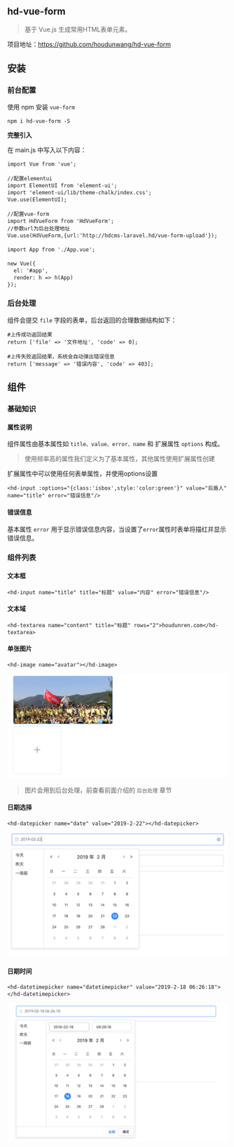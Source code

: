 ## hd-vue-form

> 基于 Vue.js 生成常用HTML表单元素。

项目地址：https://github.com/houdunwang/hd-vue-form

## 安装
### 前台配置
使用 npm 安装 `vue-form`

```
npm i hd-vue-form -S
```

**完整引入**

在 main.js 中写入以下内容：

```
import Vue from 'vue';

//配置elementui
import ElementUI from 'element-ui';
import 'element-ui/lib/theme-chalk/index.css';
Vue.use(ElementUI);

//配置vue-form
import HdVueForm from 'HdVueForm';
//参数url为后台处理地址
Vue.use(HdVueForm,{url:'http://hdcms-laravel.hd/vue-form-upload'});

import App from './App.vue';

new Vue({
  el: '#app',
  render: h => h(App)
});
```

### 后台处理

组件会提交 `file` 字段的表单，后台返回的合理数据结构如下：

```
#上传成功返回结果
return ['file' => '文件地址', 'code' => 0];

#上传失败返回结果，系统会自动弹出错误信息
return ['message' => '错误内容', 'code' => 403];
```

## 组件

### 基础知识

#### 属性说明

组件属性由基本属性如 `title、value、error、name` 和 扩展属性 `options` 构成。

> 使用频率高的属性我们定义为了基本属性，其他属性使用扩展属性创建

扩展属性中可以使用任何表单属性，并使用options设置

```
<hd-input :options="{class:'isbox',style:'color:green'}" value="后盾人" name="title" error="错误信息"/>
```

#### 错误信息

基本属性 `error` 用于显示错误信息内容，当设置了`error`属性时表单将描红并显示错误信息。

### 组件列表

#### 文本框

```
<hd-input name="title" title="标题" value="内容" error="错误信息"/>
```

#### 文本域

```
<hd-textarea name="content" title="标题" rows="2">houdunren.com</hd-textarea>
```

#### 单张图片

```
<hd-image name="avatar"></hd-image>
```

![image-20180701031721248](assets/image-20180701031721248.png)

> 图片会用到后台处理，前查看前面介绍的 `后台处理` 章节

#### 日期选择

```
<hd-datepicker name="date" value="2019-2-22"></hd-datepicker>
```

![image-20180701031305803](assets/image-20180701031305803.png)

#### 日期时间

```
<hd-datetimepicker name="datetimepicker" value="2019-2-18 06:26:18"></hd-datetimepicker>
```

![image-20180701031550934](assets/image-20180701031550934.png)